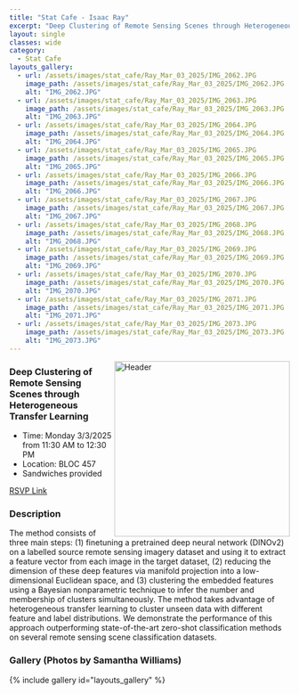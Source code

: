```yaml
---
title: "Stat Cafe - Isaac Ray"
excerpt: "Deep Clustering of Remote Sensing Scenes through Heterogeneous Transfer Learning"
layout: single
classes: wide
category: 
  - Stat Cafe
layouts_gallery:
  - url: /assets/images/stat_cafe/Ray_Mar_03_2025/IMG_2062.JPG
    image_path: /assets/images/stat_cafe/Ray_Mar_03_2025/IMG_2062.JPG
    alt: "IMG_2062.JPG"
  - url: /assets/images/stat_cafe/Ray_Mar_03_2025/IMG_2063.JPG
    image_path: /assets/images/stat_cafe/Ray_Mar_03_2025/IMG_2063.JPG
    alt: "IMG_2063.JPG"
  - url: /assets/images/stat_cafe/Ray_Mar_03_2025/IMG_2064.JPG
    image_path: /assets/images/stat_cafe/Ray_Mar_03_2025/IMG_2064.JPG
    alt: "IMG_2064.JPG"
  - url: /assets/images/stat_cafe/Ray_Mar_03_2025/IMG_2065.JPG
    image_path: /assets/images/stat_cafe/Ray_Mar_03_2025/IMG_2065.JPG
    alt: "IMG_2065.JPG"
  - url: /assets/images/stat_cafe/Ray_Mar_03_2025/IMG_2066.JPG
    image_path: /assets/images/stat_cafe/Ray_Mar_03_2025/IMG_2066.JPG
    alt: "IMG_2066.JPG"
  - url: /assets/images/stat_cafe/Ray_Mar_03_2025/IMG_2067.JPG
    image_path: /assets/images/stat_cafe/Ray_Mar_03_2025/IMG_2067.JPG
    alt: "IMG_2067.JPG"
  - url: /assets/images/stat_cafe/Ray_Mar_03_2025/IMG_2068.JPG
    image_path: /assets/images/stat_cafe/Ray_Mar_03_2025/IMG_2068.JPG
    alt: "IMG_2068.JPG"
  - url: /assets/images/stat_cafe/Ray_Mar_03_2025/IMG_2069.JPG
    image_path: /assets/images/stat_cafe/Ray_Mar_03_2025/IMG_2069.JPG
    alt: "IMG_2069.JPG"
  - url: /assets/images/stat_cafe/Ray_Mar_03_2025/IMG_2070.JPG
    image_path: /assets/images/stat_cafe/Ray_Mar_03_2025/IMG_2070.JPG
    alt: "IMG_2070.JPG"
  - url: /assets/images/stat_cafe/Ray_Mar_03_2025/IMG_2071.JPG
    image_path: /assets/images/stat_cafe/Ray_Mar_03_2025/IMG_2071.JPG
    alt: "IMG_2071.JPG"
  - url: /assets/images/stat_cafe/Ray_Mar_03_2025/IMG_2073.JPG
    image_path: /assets/images/stat_cafe/Ray_Mar_03_2025/IMG_2073.JPG
    alt: "IMG_2073.JPG"
---
```



<img src="https://github.com/tamusgsa/tamusgsa.github.io/blob/master/assets/images/stat_cafe/Ray_Mar_03_2025/IMG_2061.JPG?raw=true" alt="Header" width="315" style="float: right;"/> 



### Deep Clustering of Remote Sensing Scenes through Heterogeneous Transfer Learning 

- Time: Monday 3/3/2025 from 11:30 AM to 12:30 PM
- Location: BLOC 457
- Sandwiches provided


[RSVP Link](<https://urldefense.com/v3/__https://forms.gle/Ap66f8VwRwLw6TR67__;!!KwNVnqRv!GSMTD6JbVbOOZqyUR_oKGvurQD_t-ikYYBfzOdJj4-w8BZFJ3yXbHuIGx7gHHdVlXJalsvUDPfp6P_0g7Q1p1A$>)

### Description
The method consists of three main steps: (1) finetuning a pretrained deep neural network (DINOv2) on a labelled source remote sensing imagery dataset and using it to extract a feature vector from each image in the target dataset, (2) reducing the dimension of these deep features via manifold projection into a low-dimensional Euclidean space, and (3) clustering the embedded features using a Bayesian nonparametric technique to infer the number and membership of clusters simultaneously. The method takes advantage of heterogeneous transfer learning to cluster unseen data with different feature and label distributions. We demonstrate the performance of this approach outperforming state-of-the-art zero-shot classification methods on several remote sensing scene classification datasets.

<!--
### Presentation
<iframe src="https://drive.google.com/file/d/1tN9MfS-UIcedYkMafjpg1VxsRcSM0t8T/preview" width="640" height="480" allow="autoplay"></iframe>
-->

<!--
### Recording
<iframe width="560" height="315" src="https://www.youtube.com/embed/YjR7OlZPy2I?si=fbJmXI60nApV2h8H" title="YouTube video player" frameborder="0" allow="accelerometer; autoplay; clipboard-write; encrypted-media; gyroscope; picture-in-picture; web-share" referrerpolicy="strict-origin-when-cross-origin" allowfullscreen></iframe>
-->


### Gallery (Photos by Samantha Williams)

{% include gallery id="layouts_gallery" %}

